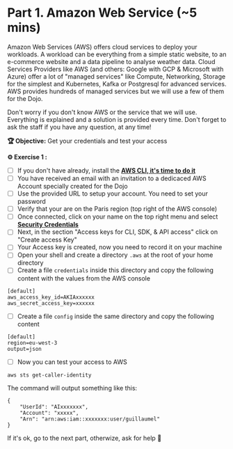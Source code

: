 # Part 1. Amazon Web Service (~5 mins)

Amazon Web Services (AWS) offers cloud services to deploy your workloads. A workload can be everything from a simple static website, to an e-commerce website and a data pipeline to analyse weather data. Cloud Services Providers like AWS (and others: Google with GCP & Microsoft with Azure) offer a lot of "managed services" like Compute, Networking, Storage for the simplest and Kubernetes, Kafka or Postgresql for advanced services. AWS provides hundreds of managed services but we will use a few of them for the Dojo.

Don't worry if you don't know AWS or the service that we will use. Everything is explained and a solution is provided every time. Don't forget to ask the staff if you have any question, at any time!

**🏆 Objective:** Get your credentials and test your access

**⚙️ Exercise 1 :**

- [ ] If you don't have already, install the **[AWS CLI, it's time to do it](https://docs.aws.amazon.com/cli/latest/userguide/getting-started-install.html)**
- [ ] You have received an email with an invitation to a dedicaced AWS Account specially created for the Dojo
- [ ] Use the provided URL to setup your account. You need to set your password
- [ ] Verify that your are on the Paris region (top right of the AWS console)
- [ ] Once connected, click on your name on the top right menu and select **[Security Credentials](https://us-east-1.console.aws.amazon.com/iam/home?region=eu-west-3#/security_credentials)**
- [ ] Next, in the section "Access keys for CLI, SDK, & API access" click on "Create access Key"
- [ ] Your Access key is created, now you need to record it on your machine
- [ ] Open your shell and create a directory `.aws` at the root of your home directory
- [ ] Create a file `credentials` inside this directory and copy the following content with the values from the AWS console

```
[default]
aws_access_key_id=AKIAxxxxxx
aws_secret_access_key=xxxxxx
```

- [ ] Create a file `config` inside the same directory and copy the following content 

```
[default]
region=eu-west-3
output=json
```

- [ ] Now you can test your access to AWS

```
aws sts get-caller-identity
```

The command will output something like this:

```
{
    "UserId": "AIxxxxxxx",
    "Account": "xxxxx",
    "Arn": "arn:aws:iam::xxxxxxx:user/guillaumel"
}
```

If it's ok, go to the next part, otherwize, ask for help 🙌